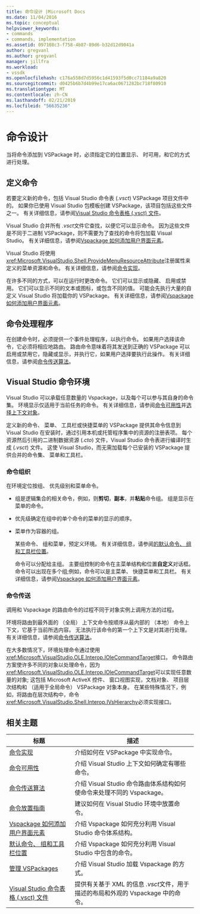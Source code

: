 ```yaml
---
title: 命令设计 |Microsoft Docs
ms.date: 11/04/2016
ms.topic: conceptual
helpviewer_keywords:
- commands
- commands, implementation
ms.assetid: 097108c3-f758-4b87-89d6-b32d12d9041a
author: gregvanl
ms.author: gregvanl
manager: jillfra
ms.workload:
- vssdk
ms.openlocfilehash: c176a558d7d5956c1d41593f5d0cc71184a9a820
ms.sourcegitcommit: d0425b6b7d4b99e17ca6ac0671282bc718f80910
ms.translationtype: MT
ms.contentlocale: zh-CN
ms.lasthandoff: 02/21/2019
ms.locfileid: "56635236"
---
```

# <a name="command-design"></a>命令设计
当将命令添加到 VSPackage 时，必须指定它的位置显示、 时可用，和它的方式进行处理。

## <a name="define-commands"></a>定义命令
 若要定义新的命令，包括 Visual Studio 命令表 (*.vsct*) VSPackage 项目文件中的。 如果你已使用 Visual Studio 包模板创建 VSPackage，该项目包括这些文件之一。 有关详细信息，请参阅[Visual Studio 命令表格 (.vsct) 文件](../../extensibility/internals/visual-studio-command-table-dot-vsct-files.md)。

 Visual Studio 合并所有 *.vsct*文件它查找，以便它可以显示命令。 因为这些文件是不同于二进制 VSPackage，则不需要为了查找的命令将包加载 Visual Studio。 有关详细信息，请参阅[Vspackage 如何添加用户界面元素](../../extensibility/internals/how-vspackages-add-user-interface-elements.md)。

 Visual Studio 将使用<xref:Microsoft.VisualStudio.Shell.ProvideMenuResourceAttribute>注册属性来定义的菜单资源和命令。 有关详细信息，请参阅[命令实现](../../extensibility/internals/command-implementation.md)。

 在许多不同的方式，可以在运行时更改命令。 它们可以显示或隐藏、 启用或禁用。 它们可以显示不同的文本或图标，或包含不同的值。 可能会先执行大量的自定义 Visual Studio 将加载你的 VSPackage。 有关详细信息，请参阅[Vspackage 如何添加用户界面元素](../../extensibility/internals/how-vspackages-add-user-interface-elements.md)。

## <a name="command-handlers"></a>命令处理程序
 在创建命令时，必须提供一个事件处理程序，以执行命令。 如果用户选择该命令，它必须将相应地路由。 路由命令意味着将其发送到正确的 VSPackage 可以启用或禁用它，隐藏或显示，并执行它，如果用户选择要执行此操作。 有关详细信息，请参阅[命令传送算法](../../extensibility/internals/command-routing-algorithm.md)。

## <a name="visual-studio-command-environment"></a>Visual Studio 命令环境
 Visual Studio 可以承载任意数量的 Vspackage，以及每个可以参与其自身的命令集。 环境显示仅适用于当前任务的命令。 有关详细信息，请参阅[命令可用性](../../extensibility/internals/command-availability.md)并[选择上下文对象](../../extensibility/internals/selection-context-objects.md)。

 定义新的命令、 菜单、 工具栏或快捷菜单的 VSPackage 提供其命令信息到 Visual Studio 在安装时，通过引用本机或托管程序集中的资源的注册表项。 每个资源然后引用的二进制数据资源 (*.cto*) 文件，Visual Studio 命令表进行编译时生成 (*.vsct*) 文件。 这使 Visual Studio，而无需加载每个已安装的 VSPackage 提供合并的命令集、 菜单和工具栏。

### <a name="command-organization"></a>命令组织
 在环境定位按组、 优先级别和菜单命令。

- 组是逻辑集合的相关命令，例如，则**剪切**，**副本**，并**粘贴**命令组。 组是显示在菜单的命令。

- 优先级确定在组中的单个命令的菜单的显示的顺序。

- 菜单作为容器的组。

  某些命令、 组和菜单，预定义环境。 有关详细信息，请参阅[的默认命令、 组和工具栏位置](../../extensibility/internals/default-command-group-and-toolbar-placement.md)。

  命令可以分配给主组。 主要组控制的命令在主菜单结构和位置**自定义**对话框。 命令可以出现在多个组;例如，命令可以是主菜单、 快捷菜单和工具栏。 有关详细信息，请参阅[Vspackage 如何添加用户界面元素](../../extensibility/internals/how-vspackages-add-user-interface-elements.md)。

### <a name="command-routing"></a>命令传送
 调用和 Vspackage 的路由命令的过程不同于对象实例上调用方法的过程。

 环境将路由到最外面的 （全局） 上下文命令按顺序从最内部的 （本地） 命令上下文，它基于当前所选内容。 无法执行该命令的第一个上下文是对其进行处理。 有关详细信息，请参阅[命令传送算法](../../extensibility/internals/command-routing-algorithm.md)。

 在大多数情况下，环境处理命令通过使用<xref:Microsoft.VisualStudio.OLE.Interop.IOleCommandTarget>接口。 命令路由方案使许多不同的对象以处理命令，因为<xref:Microsoft.VisualStudio.OLE.Interop.IOleCommandTarget>可以实现任意数量的对象; 这包括 Microsoft ActiveX 控件、 窗口视图实现，文档对象、 项目层次结构和 （适用于全局命令） VSPackage 对象本身。 在某些特殊情况下，例如，将路由在层次结构中，命令<xref:Microsoft.VisualStudio.Shell.Interop.IVsHierarchy>必须实现接口。

## <a name="related-topics"></a>相关主题

|标题|描述|
|-----------|-----------------|
|[命令实现](../../extensibility/internals/command-implementation.md)|介绍如何在 VSPackage 中实现命令。|
|[命令可用性](../../extensibility/internals/command-availability.md)|介绍 Visual Studio 上下文如何确定有哪些命令。|
|[命令传送算法](../../extensibility/internals/command-routing-algorithm.md)|介绍 Visual Studio 命令路由体系结构如何使命令来处理不同的 Vspackage。|
|[命令放置指南](../../extensibility/internals/command-placement-guidelines.md)|建议如何在 Visual Studio 环境中放置命令。|
|[Vspackage 如何添加用户界面元素](../../extensibility/internals/how-vspackages-add-user-interface-elements.md)|介绍 Vspackage 如何充分利用 Visual Studio 命令体系结构。|
|[默认命令、 组和工具栏位置](../../extensibility/internals/default-command-group-and-toolbar-placement.md)|介绍 Vspackage 如何充分利用 Visual Studio 中包含的命令。|
|[管理 VSPackages](../../extensibility/managing-vspackages.md)|介绍 Visual Studio 加载 Vspackage 的方式。|
|[Visual Studio 命令表格 (.vsct) 文件](../../extensibility/internals/visual-studio-command-table-dot-vsct-files.md)|提供有关基于 XML 的信息 *.vsct*文件，用于描述的布局和外观的 Vspackage 中的命令。|